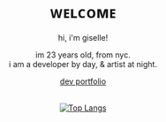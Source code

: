 <h1 align="center">
ᴡᴇʟᴄᴏᴍᴇ 
</h1>

<div align="center">
hi, i'm giselle! <br />

im 23 years old, from nyc.  
i am a developer by day, & artist at night.<br />

  <a href="https://gisellen.github.io/portfolio/">dev portfolio</a><br /><br />


[![Top Langs](https://github-readme-stats.vercel.app/api/top-langs/?username=gisellen&layout=compact)](https://github.com/anuraghazra/github-readme-stats)

</div>
